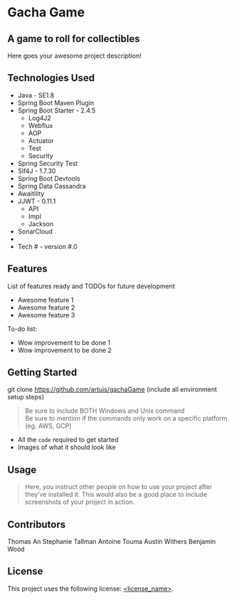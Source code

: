 # Gacha Game

## A game to roll for collectibles

Here goes your awesome project description!

## Technologies Used

* Java - SE1.8
* Spring Boot Maven Plugin
* Spring Boot Starter - 2.4.5
  - Log4J2
  - Webflux
  - AOP
  - Actuator
  - Test
  - Security
* Spring Security Test
* Slf4J - 1.7.30
* Spring Boot Devtools
* Spring Data Cassandra
* Awaitility
* JJWT - 0.11.1
  - API
  - Impl
  - Jackson
* SonarCloud
* 
* Tech # - version #.0

## Features

List of features ready and TODOs for future development
* Awesome feature 1
* Awesome feature 2
* Awesome feature 3

To-do list:
* Wow improvement to be done 1
* Wow improvement to be done 2

## Getting Started
   
git clone https://github.com/artuis/gachaGame
(include all environment setup steps)

> Be sure to include BOTH Windows and Unix command  
> Be sure to mention if the commands only work on a specific platform (eg. AWS, GCP)

- All the `code` required to get started
- Images of what it should look like

## Usage

> Here, you instruct other people on how to use your project after they’ve installed it. This would also be a good place to include screenshots of your project in action.

## Contributors

Thomas An
Stephanie Tallman
Antoine Touma
Austin Withers
Benjamin Wood

## License

This project uses the following license: [<license_name>](<link>).
